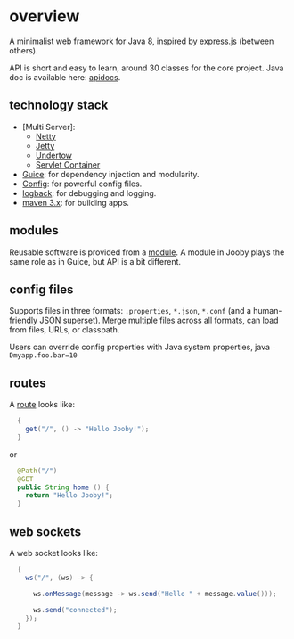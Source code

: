# overview

A minimalist web framework for Java 8, inspired by [express.js](http://expressjs.com/) (between others).

API is short and easy to learn, around 30 classes for the core project. Java doc is available here: [apidocs](http://jooby.org/apidocs).

## technology stack

* [Multi Server]:
  * [Netty](http://netty.io/)
  * [Jetty](www.eclipse.org/jetty)
  * [Undertow](http://undertow.io/)
  * [Servlet Container](http://jooby.org/modules/servlet-container)
* [Guice](https://github.com/google/guice): for dependency injection and modularity.
* [Config](https://github.com/typesafehub/config): for powerful config files.
* [logback](http://logback.qos.ch/): for debugging and logging.
* [maven 3.x](http://maven.apache.org/): for building apps.

modules
-----

Reusable software is provided from a [module](http://jooby.org/apidocs/org/jooby/Jooby.Module.html). A module in Jooby plays the same role as in Guice, but API is a bit different.

config files
-----

Supports files in three formats: ```.properties```, ```*.json```, ```*.conf``` (and a human-friendly JSON superset). Merge multiple files across all formats, can load from files, URLs, or classpath.

Users can override config properties with Java system properties, java ```-Dmyapp.foo.bar=10```

routes
-----

A [route](http://jooby.org/apidocs/org/jooby/Route.html) looks like:

```java
  {
    get("/", () -> "Hello Jooby!");
  }
```

or

```java
  @Path("/")
  @GET
  public String home () {
    return "Hello Jooby!";
  }
```

web sockets
-----

A web socket looks like:

```java
  {
    ws("/", (ws) -> {

      ws.onMessage(message -> ws.send("Hello " + message.value()));

      ws.send("connected");
    });
  }
```
